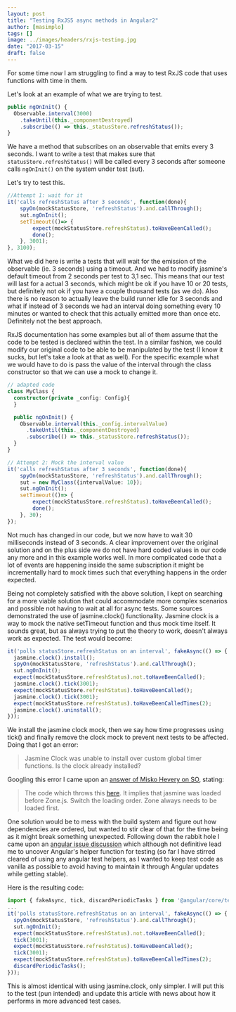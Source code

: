 ```yaml
---
layout: post
title: "Testing RxJS5 async methods in Angular2"
author: [masimplo]
tags: []
image: ../images/headers/rxjs-testing.jpg
date: "2017-03-15"
draft: false
---
```


For some time now I am struggling to find a way to test RxJS code that uses functions with time in them.

Let's look at an example of what we are trying to test.

```typescript
public ngOnInit() {
  Observable.interval(3000)
    .takeUntil(this._componentDestroyed)
    .subscribe(() => this._statusStore.refreshStatus());
}
```

We have a method that subscribes on an observable that emits every 3 seconds. I want to write a test that makes sure that `statusStore.refreshStatus()` will be called every 3 seconds after someone calls `ngOnInit()` on the system under test (sut).

Let's try to test this.

```typescript
//Attempt 1: wait for it
it('calls refreshStatus after 3 seconds', function(done){
    spyOn(mockStatusStore, 'refreshStatus').and.callThrough();
    sut.ngOnInit();
    setTimeout(()=> {
        expect(mockStatusStore.refreshStatus).toHaveBeenCalled();
        done();
    }, 3001);
}, 3100);
```

What we did here is write a tests that will wait for the emission of the observable (ie. 3 seconds) using a timeout. And we had to modify jasmine's default timeout from 2 seconds per test to 3,1 sec. This means that our test will last for a actual 3 seconds, which might be ok if you have 10 or 20 tests, but definitely not ok if you have a couple thousand tests (as we do). Also there is no reason to actually leave the build runner idle for 3 seconds and what if instead of 3 seconds we had an interval doing something every 10 minutes or wanted to check that this actually emitted more than once etc. Definitely not the best approach.

RxJS documentation has some examples but all of them assume that the code to be tested is declared within the test. In a similar fashion, we could modify our original code to be able to be manipulated by the test (I know it sucks, but let's take a look at that as well).
For the specific example what we would have to do is pass the value of the interval through the class constructor so that we can use a mock to change it.

```typescript
// adapted code
class MyClass {
  constructor(private _config: Config){
  }

  public ngOnInit() {
    Observable.interval(this._config.intervalValue)
      .takeUntil(this._componentDestroyed)
      .subscribe(() => this._statusStore.refreshStatus());
  }
}

// Attempt 2: Mock the interval value
it('calls refreshStatus after 3 seconds', function(done){
    spyOn(mockStatusStore, 'refreshStatus').and.callThrough();
    sut = new MyClass({intervalValue: 10});
    sut.ngOnInit();
    setTimeout(()=> {
        expect(mockStatusStore.refreshStatus).toHaveBeenCalled();
        done();
    }, 30);
});
```

Not much has changed in our code, but we now have to wait 30 milliseconds instead of 3 seconds. A clear improvement over the original solution and on the plus side we do not have hard coded values in our code any more and in this example works well. In more complicated code that a lot of events are happening inside the same subscription it might be incrementally hard to mock times such that everything happens in the order expected.

Being not completely satisfied with the above solution, I kept on searching for a more viable solution that could accommodate more complex scenarios and possible not having to wait at all for async tests.
Some sources demonstrated the use of jasmine.clock() functionality. Jasmine clock is a way to mock the native setTimeout function and thus mock time itself. It sounds great, but as always trying to put the theory to work, doesn't always work as expected.
The test would become:

```typescript
it('polls statusStore.refreshStatus on an interval', fakeAsync(() => {
  jasmine.clock().install();
  spyOn(mockStatusStore, 'refreshStatus').and.callThrough();
  sut.ngOnInit();
  expect(mockStatusStore.refreshStatus).not.toHaveBeenCalled();
  jasmine.clock().tick(3001);
  expect(mockStatusStore.refreshStatus).toHaveBeenCalled();
  jasmine.clock().tick(3001);
  expect(mockStatusStore.refreshStatus).toHaveBeenCalledTimes(2);
  jasmine.clock().uninstall();
}));
```

We install the jasmine clock mock, then we say how time progresses using tick() and finally remove the clock mock to prevent next tests to be affected. Doing that I got an error:

> Jasmine Clock was unable to install over custom global timer functions. Is the clock already installed?

Googling this error I came upon an [answer of Misko Hevery on SO](http://stackoverflow.com/questions/39600819/conflict-between-zone-js-and-jasmines-clock), stating:

> The code which throws this [here](https://github.com/jasmine/jasmine/blob/8624a52ee0b6f13b3b608ea6417ccc02257c5412/src/core/Clock.js#L93).
> It implies that jasmine was loaded before Zone.js. Switch the loading order. Zone always needs to be loaded first.

One solution would be to mess with the build system and figure out how dependencies are ordered, but wanted to stir clear of that for the time being as it might break something unexpected.
Following down the rabbit hole I came upon an [angular issue discussion](https://github.com/angular/angular/issues/10127) which although not definitive lead me to uncover Angular's helper function for testing (so far I have stirred cleared of using any angular test helpers, as I wanted to keep test code as vanilla as possible to avoid having to maintain it through Angular updates while getting stable).

Here is the resulting code:

```typescript
import { fakeAsync, tick, discardPeriodicTasks } from '@angular/core/testing';
...
it('polls statusStore.refreshStatus on an interval', fakeAsync(() => {
  spyOn(mockStatusStore, 'refreshStatus').and.callThrough();
  sut.ngOnInit();
  expect(mockStatusStore.refreshStatus).not.toHaveBeenCalled();
  tick(3001);
  expect(mockStatusStore.refreshStatus).toHaveBeenCalled();
  tick(3001);
  expect(mockStatusStore.refreshStatus).toHaveBeenCalledTimes(2);
  discardPeriodicTasks();
}));
```

This is almost identical with using jasmine.clock, only simpler.
I will put this to the test (pun intended) and update this article with news about how it performs in more advanced test cases.
